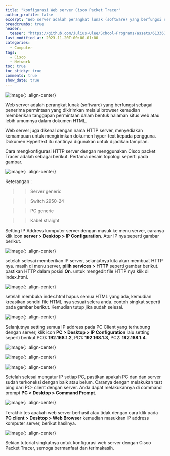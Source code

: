 ```yaml
---
title: "konfigurasi Web server Cisco Packet Tracer"
author_profile: false
excerpt: "Web server adalah perangkat lunak (software) yang berfungsi sebagai penerima permintaan yang dikirimkan melalui browser kemudian memberikan tanggapan permintaan dalam bentuk halaman situs web atau lebih umumnya dalam dokumen HTML."
breadcrumbs: true
header:
  teaser: "https://github.com/Julius-Ulee/School-Programs/assets/61336116/15248aa3-6231-44bd-882f-c3bc103a9854"
last_modified_at: 2023-11-20T:00:00-01:00
categories:
  - Computer
tags:
  - Cisco
  - Network
toc: true
toc_sticky: true
comments: true
show_date: true
---
```


![image](https://github.com/Julius-Ulee/School-Programs/assets/61336116/95639433-5650-4686-981e-492d99230f05){: .align-center}

Web server adalah perangkat lunak (software) yang berfungsi sebagai penerima permintaan yang dikirimkan melalui browser kemudian memberikan tanggapan permintaan dalam bentuk halaman situs web atau lebih umumnya dalam dokumen HTML.

Web server juga dikenal dengan nama HTTP server, menyediakan kemampuan untuk mengirimkan dokumen hyper-text kepada pengguna. Dokumen Hypertext itu nantinya digunakan untuk dijadikan tampilan.

Cara mengkonfigurasi HTTP server dengan menggunakan Cisco packet Tracer adalah sebagai berikut. Pertama desain topologi seperti pada gambar.

![image](https://github.com/Julius-Ulee/School-Programs/assets/61336116/6c410a7f-8394-4fcb-9091-f7a38352a05e){: .align-center}

Keterangan :

>> Server generic

>> Switch 2950-24

>> PC generic

>> Kabel straight

Setting IP Address komputer server dengan masuk ke menu server, caranya klik icon **server > Desktop > IP Configuration**. Atur IP nya seperti gambar berikut.

![image](https://github.com/Julius-Ulee/School-Programs/assets/61336116/1eea49db-1d69-4852-b984-799a1177ea00){: .align-center}

setelah selesai memberikan IP server, selanjutnya kita akan membuat HTTP nya. masih di menu server, **pilih services > HTTP** seperti gambar berikut. pastikan HTTP dalam posisi **On**. untuk mengedit file HTTP nya klik di index.html.

![image](https://github.com/Julius-Ulee/School-Programs/assets/61336116/f4877ce7-e6b0-4b23-b971-3b3693e54a80){: .align-center}

setelah membuka index.html hapus semua HTML yang ada, kemudian kreasikan sendiri file HTML nya sesuai selera anda. contoh singkat seperti pada gambar berikut. Kemudian tutup jika sudah selesai.

![image](https://github.com/Julius-Ulee/School-Programs/assets/61336116/17878b04-df90-4f88-8484-673cb692ed69){: .align-center}

Selanjutnya setting semua IP address pada PC Client yang terhubung dengan server, klik icon **PC > Desktop > IP Configuration** lalu setting seperti berikut PC0: **192.168.1.2**, PC1: **192.168.1.3**, PC2: **192.168.1.4**.

![image](https://github.com/Julius-Ulee/School-Programs/assets/61336116/b0082ab4-7f17-4fe0-a2d1-7bec24fdd727){: .align-center}

![image](https://github.com/Julius-Ulee/School-Programs/assets/61336116/10585e84-2fd7-4bc5-9b96-3e1c209bd35d){: .align-center}

![image](https://github.com/Julius-Ulee/School-Programs/assets/61336116/a91bd786-5259-4971-a9d4-2ad01c42ef57){: .align-center}

Setelah selesai mengatur IP setiap PC, pastikan apakah PC dan dan server sudah terkoneksi dengan baik atau belum. Caranya dengan melakukan test ping dari  PC- client dengan server. Anda dapat melakukannya di command prompt **PC > Desktop > Command Prompt**.

![image](https://github.com/Julius-Ulee/School-Programs/assets/61336116/6fbd517f-ade7-453d-9599-4628e12af20e){: .align-center}

Terakhir tes apakah web server berhasil atau tidak dengan cara klik pada **PC client > Desktop > Web Browser** kemudian  masukkan IP address komputer server, berikut hasilnya.

![image](https://github.com/Julius-Ulee/School-Programs/assets/61336116/775ab71f-535e-4651-b3b9-e4f972e6b32c){: .align-center}

Sekian tutorial singkatnya untuk konfigurasi web server dengan Cisco Packet Tracer, semoga bermanfaat dan terimakasih.
